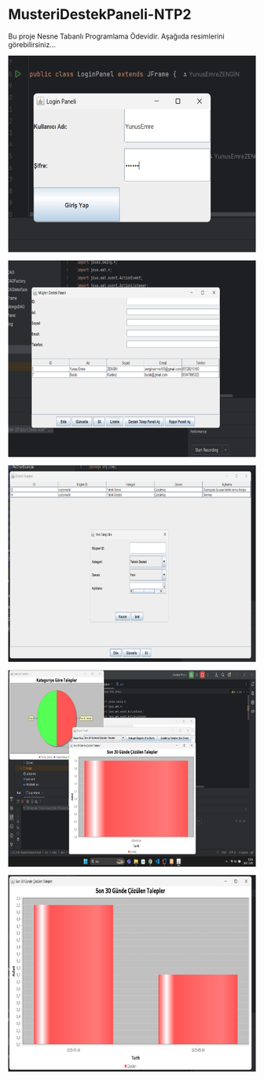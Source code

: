 # MusteriDestekPaneli-NTP2
Bu proje Nesne Tabanlı Programlama Ödevidir.
Aşağııda resimlerini görebilirsiniz...
<p align="center"><a href="#" target="_blank"><img src="https://github.com/YunusEmreZENGIN/MusteriDestekPaneli-NTP2/blob/main/images/1.png" width="800" height="400" alt="Anasayfa"></a></p>
<p align="center"><a href="#" target="_blank"><img src="https://github.com/YunusEmreZENGIN/MusteriDestekPaneli-NTP2/blob/main/images/2.png" width="800" height="400" alt="Anasayfa"></a></p>
<p align="center"><a href="#" target="_blank"><img src="https://github.com/YunusEmreZENGIN/MusteriDestekPaneli-NTP2/blob/main/images/3.png" width="800" height="400" alt="Anasayfa"></a></p>
<p align="center"><a href="#" target="_blank"><img src="https://github.com/YunusEmreZENGIN/MusteriDestekPaneli-NTP2/blob/main/images/4.png" width="800" height="400" alt="Anasayfa"></a></p>
<p align="center"><a href="#" target="_blank"><img src="https://github.com/YunusEmreZENGIN/MusteriDestekPaneli-NTP2/blob/main/images/5.png" width="800" height="400" alt="Anasayfa"></a></p>
